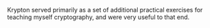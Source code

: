Krypton served primarily as a set of additional practical exercises for teaching myself cryptography, and were very useful to that end. 
